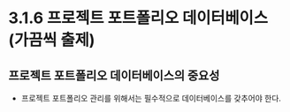 # 3.1.6 프로젝트 포트폴리오 데이터베이스 (가끔씩 출제)

## 프로젝트 포트폴리오 데이터베이스의 중요성
- 프로젝트 포트폴리오 관리를 위해서는 필수적으로 데이터베이스를 갖추어야 한다.
